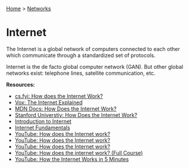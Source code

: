 [Home](../../README.md) > [Networks](./README.md)

# Internet

The Internet is a global network of computers connected to each other which communicate through a standardized set of protocols.

<!-- TODO: link to GAN -->
Internet is the de facto global computer network (GAN). But other global networks exist: telephone lines, satellite communication, etc.


**Resources:**
- [cs.fyi: How does the Internet Work?](https://cs.fyi/guide/how-does-internet-work)
- [Vox: The Internet Explained](https://www.vox.com/2014/6/16/18076282/the-internet)
- [MDN Docs: How Does the Internet Work?](https://developer.mozilla.org/en-US/docs/Learn/Common_questions/How_does_the_Internet_work)
- [Stanford Universtiy: How Does the Internet Work?](http://web.stanford.edu/class/msande91si/www-spr04/readings/week1/InternetWhitepaper.htm)
- [Introduction to Internet](/guides/what-is-internet)
- [Internet Fundamentals](https://internetfundamentals.com)
- [YouTube: How does the Internet work?](https://www.youtube.com/watch?v=TNQsmPf24go)
- [YouTube: How does the Internet work?](https://www.youtube.com/watch?v=x3c1ih2NJEg)
- [YouTube: How does the Internet work?](https://www.youtube.com/watch?v=x3c1ih2NJEg)
- [YouTube: How does the internet work? (Full Course)](https://www.youtube.com/watch?v=zN8YNNHcaZc)
- [YouTube: How the Internet Works in 5 Minutes](https://www.youtube.com/watch?v=7_LPdttKXPc)
